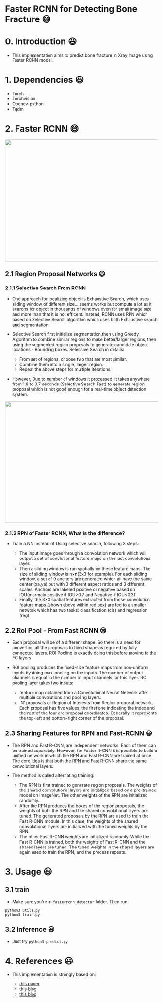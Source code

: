 Faster RCNN for Detecting Bone Fracture :smile:
=====


# 0. Introduction :smiley:

- This implementation aims to predict bone fracture in Xray Image using Faster RCNN model.

# 1. Dependencies :smiley:

- Torch
- Torchvision
- Opencv-python
- Tqdm

# 2. Faster RCNN :smile:

<img src="https://i.stack.imgur.com/RUJ2b.png" width="800" height="400">

## 2.1 Region Proposal Networks :smiley:

### 2.1.1 Selective Search From RCNN

- One approach for localizing object is Exhaustive Search, which uses sliding window of different size... seems works but compute a lot as it searchs for object in thousands of windows even for small image size and more than that it is not efficent. Instead, RCNN uses RPN which based on Selective Search algorithm which uses both Exhaustive search and segmentation.

- Selective Search first initialize segmentation,then using Greedy Algorithm to combine similar regions to make better/larger regions, then using the segmented region proposals to generate candidate object locations - Bounding boxes. Selecsive Search in details:

  - From set of regions, choose two that are most similar.
  - Combine them into a single, larger region.
  - Repeat the above steps for multiple iterations.

- However, Due to number of windows it processed, it takes anywhere from 1.8 to 3.7 seconds (Selective Search Fast) to generate region proposal which is not good enough for a real-time object detection system.


<img src="https://arthurdouillard.com/figures/selective_search1.png" width="800" height="400">

### 2.1.2 RPN of Faster RCNN, What is the difference?

- Train a NN instead of Using selective search, following 3 steps:

  - The input image goes through a convolution network which will output a set of convlutional feature maps on the last convolutional layer.
  - Then a sliding window is run spatially on these feature maps. The size of sliding window is  n×n(3x3 for example). For each sliding window, a set of 9 anchors are generated which all have the same center  (xa,ya)  but with 3 different aspect ratios and 3 different scales. Anchors are labeled positive or negative based on IOU(mormaly positive if IOU>0.7 and Negative if IOU<0.3)
  - Finally, the  3×3  spatial features extracted from those convolution feature maps (shown above within red box) are fed to a smaller network which has two tasks: classification (cls) and regression (reg). 

## 2.2 RoI Pool - From Fast RCNN :sleepy:

- Each proposal will be of a different shape. So there is a need for converting all the proposals to fixed shape as required by fully connected layers. ROI Pooling is exactly doing this before moving to the FC layers

- ROI pooling produces the fixed-size feature maps from non-uniform inputs by doing max-pooling on the inputs. The number of output channels is equal to the number of input channels for this layer. ROI pooling layer takes two inputs:
  - feature map obtained from a Convolutional Neural Network after multiple convolutions and pooling layers.
  - ‘N’ proposals or Region of Interests from Region proposal network. Each proposal has five values, the first one indicating the index and the rest of the four are proposal coordinates. Generally, it represents the top-left and bottom-right corner of the proposal.


## 2.3 Sharing Features for RPN and Fast-RCNN :smiley:

- The RPN and Fast R-CNN, are independent networks. Each of them can be trained separately. However, for Faster R-CNN it is possible to build a unified network in which the RPN and Fast R-CNN are trained at once. The core idea is that both the RPN and Fast R-CNN share the same convolutional layers.

- The method is called alternating training:
  - The RPN is first trained to generate region proposals. The weights of the shared convolutional layers are initialized based on a pre-trained model on ImageNet. The other weights of the RPN are initialized randomly. 
  - After the RPN produces the boxes of the region proposals, the weights of both the RPN and the shared convolutional layers are tuned. The generated proposals by the RPN are used to train the Fast R-CNN module. In this case, the weights of the shared convolutional layers are initialized with the tuned weights by the RPN. 
  - The other Fast R-CNN weights are initialized randomly. While the Fast R-CNN is trained, both the weights of Fast R-CNN and the shared layers are tuned. The tuned weights in the shared layers are again used to train the RPN, and the process repeats.



# 3. Usage :smiley:

## 3.1 train

- Make sure you're in `fasterrcnn_detector` folder. Then run:

```
python3 utils.py
python3 train.py

```

## 3.2 Inference :smiley:

- Just try `python3 predict.py`


# 4. References :smiley:

- This implementation is strongly based on:  

  - [this paper](https://arxiv.org/pdf/1506.01497.pdf)
  - [this blog](https://www.quora.com/How-does-RPN-work-on-the-Faster-R-CNN?no_redirect=1)
  - [this blog](https://towardsdatascience.com/region-of-interest-pooling-f7c637f409af)
